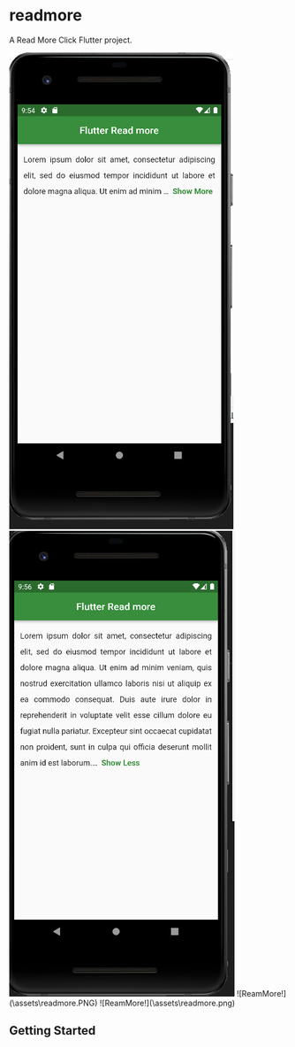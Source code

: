 # readmore

A Read More Click Flutter project.

<img src="assets\readmore.png">
<img src="assets/readless.png">
![ReamMore!](\assets\readmore.PNG)
![ReamMore!](\assets\readmore.png)

## Getting Started
